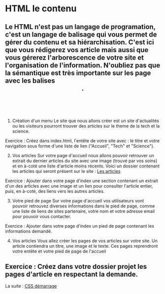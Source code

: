 # HTML le contenu
Le HTML n'est pas un langage de programation, c'est un langage de balisage qui vous permet de gérer du contenu et sa hiérarchisation. C'est ici que vous rédigerez vos article mais aussi que vous gérerez l'arborescence de votre site et l'organisation de l'information. N'oubliez pas que la sémantique est très importante sur les page avec les balises <nav> <header> <article> <aside> <footer>.
---
1. Création d'un menu
Le site que nous allons créer est un site d'actualités ou les visiteurs pourront trouver des articles sur le theme de la tech et la science.

Exercice : Créez dans index.html, l'entête de votre site avec : le titre et votre navigation sous forme d'une liste de lien ("Accueil", "Tech" et "Science").

2. Vos articles
Sur votre page d'accueil nous allons pouvoir retrouver un extrait du dernier articles du site avec une image (trouvé par vos soins) et en à-coté une liste d'article moins récents. Voici un dossier contenant les articles qui seront présent sur le site : [Les articles](https://github.com/simplon-roanne/front-end-prairie/ex2/articles.zip)

Exercice : Ajouter dans votre page d'index une section contenant un extrait d'un des articles avec une image et un lien pour consulter l'article entier, puis, en à-coté, des liens vers les autres articles.

3. Votre pied de page
Sur votre page d'accueil vos utilisateurs vont pouvoir retrouvez diverses informations dans le pied de page, comme une liste de liens de sites partenaire, votre nom et votre adresse email pour pouvoir vous contacter.

Exercice : Ajouter dans votre page d'index un pied de page contenant les informations demandé.

4. Vos articles
Vous allez créer les pages de vos articles sur votre site. Un article contiendra un titre, une image et le texte. Ces pages reprendront votre entête et votre pied de page de l'accueil

Exercice : Créez dans votre dossier projet les pages d'article en respectant la demande.
---
La suite : [CSS démarrage](https://github.com/simplon-roanne/front-end-prairie/ex3)